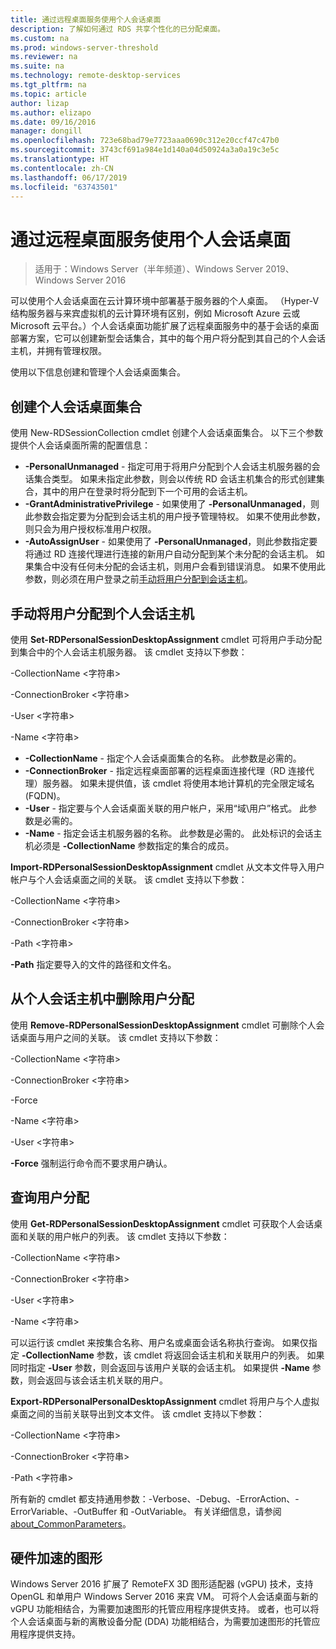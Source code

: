 ```yaml
---
title: 通过远程桌面服务使用个人会话桌面
description: 了解如何通过 RDS 共享个性化的已分配桌面。
ms.custom: na
ms.prod: windows-server-threshold
ms.reviewer: na
ms.suite: na
ms.technology: remote-desktop-services
ms.tgt_pltfrm: na
ms.topic: article
author: lizap
ms.author: elizapo
ms.date: 09/16/2016
manager: dongill
ms.openlocfilehash: 723e68bad79e7723aaa0690c312e20ccf47c47b0
ms.sourcegitcommit: 3743cf691a984e1d140a04d50924a3a0a19c3e5c
ms.translationtype: HT
ms.contentlocale: zh-CN
ms.lasthandoff: 06/17/2019
ms.locfileid: "63743501"
---
```

# <a name="use-personal-session-desktops-with-remote-desktop-services"></a>通过远程桌面服务使用个人会话桌面

>适用于：Windows Server（半年频道）、Windows Server 2019、Windows Server 2016

可以使用个人会话桌面在云计算环境中部署基于服务器的个人桌面。  （Hyper-V 结构服务器与来宾虚拟机的云计算环境有区别，例如 Microsoft Azure 云或 Microsoft 云平台。）个人会话桌面功能扩展了远程桌面服务中的基于会话的桌面部署方案，它可以创建新型会话集合，其中的每个用户将分配到其自己的个人会话主机，并拥有管理权限。 

使用以下信息创建和管理个人会话桌面集合。

## <a name="create-a-personal-session-desktop-collection"></a>创建个人会话桌面集合

使用 New-RDSessionCollection cmdlet 创建个人会话桌面集合。 以下三个参数提供个人会话桌面所需的配置信息：

- **-PersonalUnmanaged** - 指定可用于将用户分配到个人会话主机服务器的会话集合类型。 如果未指定此参数，则会以传统 RD 会话主机集合的形式创建集合，其中的用户在登录时将分配到下一个可用的会话主机。
- **-GrantAdministrativePrivilege** - 如果使用了 **-PersonalUnmanaged**，则此参数会指定要为分配到会话主机的用户授予管理特权。 如果不使用此参数，则只会为用户授权标准用户权限。
- **-AutoAssignUser** - 如果使用了 **-PersonalUnmanaged**，则此参数指定要将通过 RD 连接代理进行连接的新用户自动分配到某个未分配的会话主机。 如果集合中没有任何未分配的会话主机，则用户会看到错误消息。 如果不使用此参数，则必须在用户登录之前[手动将用户分配到会话主机](#manually-assign-a-user-to-a-personal-session-host)。

## <a name="manually-assign-a-user-to-a-personal-session-host"></a>手动将用户分配到个人会话主机
使用 **Set-RDPersonalSessionDesktopAssignment** cmdlet 可将用户手动分配到集合中的个人会话主机服务器。 该 cmdlet 支持以下参数：

-CollectionName \<字符串\>

-ConnectionBroker \<字符串\> 

-User \<字符串\>

-Name \<字符串\>

- **-CollectionName** - 指定个人会话桌面集合的名称。 此参数是必需的。
- **-ConnectionBroker** - 指定远程桌面部署的远程桌面连接代理（RD 连接代理）服务器。 如果未提供值，该 cmdlet 将使用本地计算机的完全限定域名 (FQDN)。
- **-User** - 指定要与个人会话桌面关联的用户帐户，采用“域\用户”格式。 此参数是必需的。
- **-Name** - 指定会话主机服务器的名称。 此参数是必需的。 此处标识的会话主机必须是 **-CollectionName** 参数指定的集合的成员。

**Import-RDPersonalSessionDesktopAssignment** cmdlet 从文本文件导入用户帐户与个人会话桌面之间的关联。 该 cmdlet 支持以下参数：

-CollectionName \<字符串\>

-ConnectionBroker \<字符串\>

-Path \<字符串>

**-Path** 指定要导入的文件的路径和文件名。
 
## <a name="removing-a-user-assignment-from-a-personal-session-host"></a>从个人会话主机中删除用户分配
使用 **Remove-RDPersonalSessionDesktopAssignment** cmdlet 可删除个人会话桌面与用户之间的关联。 该 cmdlet 支持以下参数：

-CollectionName \<字符串\>

-ConnectionBroker \<字符串\>

-Force

-Name \<字符串\>

-User \<字符串\>

**-Force** 强制运行命令而不要求用户确认。

## <a name="query-user-assignments"></a>查询用户分配
使用 **Get-RDPersonalSessionDesktopAssignment** cmdlet 可获取个人会话桌面和关联的用户帐户的列表。 该 cmdlet 支持以下参数：

-CollectionName \<字符串\>

-ConnectionBroker \<字符串\>

-User \<字符串\>

-Name \<字符串\>

可以运行该 cmdlet 来按集合名称、用户名或桌面会话名称执行查询。 如果仅指定 **-CollectionName** 参数，该 cmdlet 将返回会话主机和关联用户的列表。 如果同时指定 **-User** 参数，则会返回与该用户关联的会话主机。 如果提供 **-Name** 参数，则会返回与该会话主机关联的用户。 


**Export-RDPersonalPersonalDesktopAssignment** cmdlet 将用户与个人虚拟桌面之间的当前关联导出到文本文件。 该 cmdlet 支持以下参数：

-CollectionName \<字符串\>

-ConnectionBroker \<字符串\>

-Path \<字符串\>


所有新的 cmdlet 都支持通用参数：-Verbose、-Debug、-ErrorAction、-ErrorVariable、-OutBuffer 和 -OutVariable。 有关详细信息，请参阅 [about_CommonParameters](https://go.microsoft.com/fwlink/p/?LinkID=113216)。

## <a name="hardware-accelerated-graphics"></a>硬件加速的图形
Windows Server 2016 扩展了 RemoteFX 3D 图形适配器 (vGPU) 技术，支持 OpenGL 和单用户 Windows Server 2016 来宾 VM。 可将个人会话桌面与新的 vGPU 功能相结合，为需要加速图形的托管应用程序提供支持。 或者，也可以将个人会话桌面与新的离散设备分配 (DDA) 功能相结合，为需要加速图形的托管应用程序提供支持。
